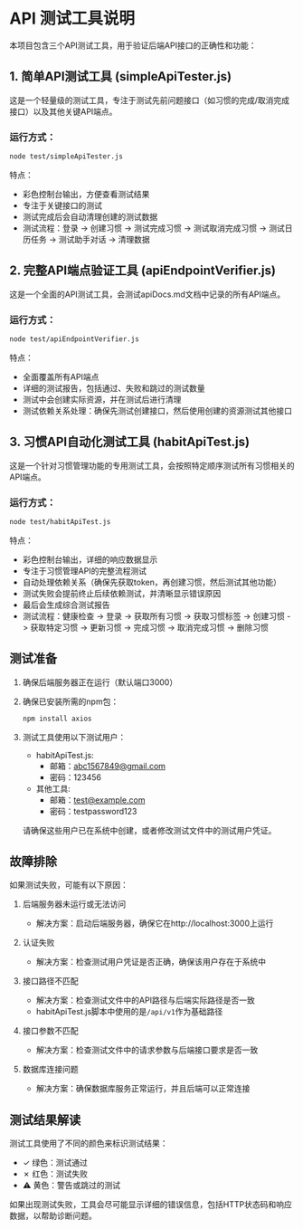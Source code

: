 # API 测试工具说明

本项目包含三个API测试工具，用于验证后端API接口的正确性和功能：

## 1. 简单API测试工具 (simpleApiTester.js)

这是一个轻量级的测试工具，专注于测试先前问题接口（如习惯的完成/取消完成接口）以及其他关键API端点。

### 运行方式：
```bash
node test/simpleApiTester.js
```

特点：
- 彩色控制台输出，方便查看测试结果
- 专注于关键接口的测试
- 测试完成后会自动清理创建的测试数据
- 测试流程：登录 -> 创建习惯 -> 测试完成习惯 -> 测试取消完成习惯 -> 测试日历任务 -> 测试助手对话 -> 清理数据

## 2. 完整API端点验证工具 (apiEndpointVerifier.js)

这是一个全面的API测试工具，会测试apiDocs.md文档中记录的所有API端点。

### 运行方式：
```bash
node test/apiEndpointVerifier.js
```

特点：
- 全面覆盖所有API端点
- 详细的测试报告，包括通过、失败和跳过的测试数量
- 测试中会创建实际资源，并在测试后进行清理
- 测试依赖关系处理：确保先测试创建接口，然后使用创建的资源测试其他接口

## 3. 习惯API自动化测试工具 (habitApiTest.js)

这是一个针对习惯管理功能的专用测试工具，会按照特定顺序测试所有习惯相关的API端点。

### 运行方式：
```bash
node test/habitApiTest.js
```

特点：
- 彩色控制台输出，详细的响应数据显示
- 专注于习惯管理API的完整流程测试
- 自动处理依赖关系（确保先获取token，再创建习惯，然后测试其他功能）
- 测试失败会提前终止后续依赖测试，并清晰显示错误原因
- 最后会生成综合测试报告
- 测试流程：健康检查 -> 登录 -> 获取所有习惯 -> 获取习惯标签 -> 创建习惯 -> 获取特定习惯 -> 更新习惯 -> 完成习惯 -> 取消完成习惯 -> 删除习惯

## 测试准备

1. 确保后端服务器正在运行（默认端口3000）
2. 确保已安装所需的npm包：
   ```bash
   npm install axios
   ```
3. 测试工具使用以下测试用户：
   - habitApiTest.js: 
     - 邮箱：abc1567849@gmail.com
     - 密码：123456
   - 其他工具:
     - 邮箱：test@example.com
     - 密码：testpassword123
   
   请确保这些用户已在系统中创建，或者修改测试文件中的测试用户凭证。

## 故障排除

如果测试失败，可能有以下原因：

1. 后端服务器未运行或无法访问
   - 解决方案：启动后端服务器，确保它在http://localhost:3000上运行

2. 认证失败
   - 解决方案：检查测试用户凭证是否正确，确保该用户存在于系统中

3. 接口路径不匹配
   - 解决方案：检查测试文件中的API路径与后端实际路径是否一致
   - habitApiTest.js脚本中使用的是`/api/v1`作为基础路径

4. 接口参数不匹配
   - 解决方案：检查测试文件中的请求参数与后端接口要求是否一致

5. 数据库连接问题
   - 解决方案：确保数据库服务正常运行，并且后端可以正常连接

## 测试结果解读

测试工具使用了不同的颜色来标识测试结果：

- ✓ 绿色：测试通过
- ✗ 红色：测试失败
- ⚠️ 黄色：警告或跳过的测试

如果出现测试失败，工具会尽可能显示详细的错误信息，包括HTTP状态码和响应数据，以帮助诊断问题。 